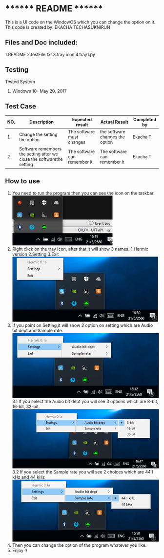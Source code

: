 # ****** README ******
This is a UI code on the WindowOS which you can change the option on it.
This code is created by: EKACHA TECHASUKNIRUN

## Files and Doc included:
1.README
2.testFile.txt
3.tray icon
4.tray1.py

## Testing
Tested System
1. Windows 10- May 20, 2017

## Test Case
NO.|Description| Expected result | Actual Result | Completed by
---|-----------|-----------------|---------------|-------------
1|Change the setting the option| The software must changes | the software changes the option| Ekacha T.
2|Software remembers the setting after we close the softwarethe setting| The software can remember it| The software can remember it   | Ekacha T.

## How to use
1. You need to run the program then you can see the icon on the taskbar.
![1](https://raw.githubusercontent.com/codustry/Hermic/master/HermicClient/images/1.png)
2. Right click on the tray icon, after that it will show 3 names. 1.Hermic version 2.Setting 3.Exit
![2](https://raw.githubusercontent.com/codustry/Hermic/master/HermicClient/images/2.png)
3. If you point on Setting,it will show 2 option on setting which are Audio bit dept and Sample rate.
![3](https://raw.githubusercontent.com/codustry/Hermic/master/HermicClient/images/3.png)
3.1 If you select the Audio bit dept you will see 3 options which are 8-bit, 16-bit, 32-bit.
![4](https://raw.githubusercontent.com/codustry/Hermic/master/HermicClient/images/4.png)
3.2 If you select the Sample rate you will see 2 choices which are 44.1 kHz and 44 kHz
![5](https://raw.githubusercontent.com/codustry/Hermic/master/HermicClient/images/5.png)
4. Then you can change the option of the program whatever you like.
5. Enjoy !!

